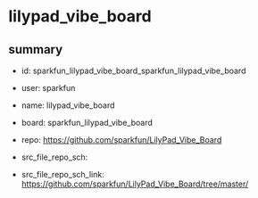 # lilypad_vibe_board
 
## summary 
* id: sparkfun_lilypad_vibe_board_sparkfun_lilypad_vibe_board
* user: sparkfun
* name: lilypad_vibe_board
* board: sparkfun_lilypad_vibe_board
* repo: https://github.com/sparkfun/LilyPad_Vibe_Board



* src_file_repo_sch: 
* src_file_repo_sch_link: https://github.com/sparkfun/LilyPad_Vibe_Board/tree/master/




